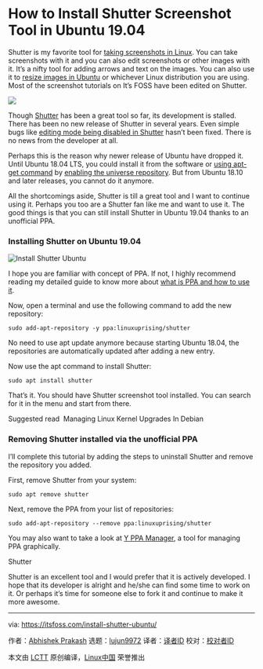 [#]: collector: (lujun9972)
[#]: translator: ( )
[#]: reviewer: ( )
[#]: publisher: ( )
[#]: url: ( )
[#]: subject: (How to Install Shutter Screenshot Tool in Ubuntu 19.04)
[#]: via: (https://itsfoss.com/install-shutter-ubuntu/)
[#]: author: (Abhishek Prakash https://itsfoss.com/author/abhishek/)

How to Install Shutter Screenshot Tool in Ubuntu 19.04
======

Shutter is my favorite tool for [taking screenshots in Linux][1]. You can take screenshots with it and you can also edit screenshots or other images with it. It’s a nifty tool for adding arrows and text on the images. You can also use it to [resize images in Ubuntu][2] or whichever Linux distribution you are using. Most of the screenshot tutorials on It’s FOSS have been edited on Shutter.

![][3]

Though [Shutter][4] has been a great tool so far, its development is stalled. There has been no new release of Shutter in several years. Even simple bugs like [editing mode being disabled in Shutter][5] hasn’t been fixed. There is no news from the developer at all.

Perhaps this is the reason why newer release of Ubuntu have dropped it. Until Ubuntu 18.04 LTS, you could install it from the software or [using apt-get command][6] by [enabling the universe repository][7]. But from Ubuntu 18.10 and later releases, you cannot do it anymore.

All the shortcomings aside, Shutter is till a great tool and I want to continue using it. Perhaps you too are a Shutter fan like me and want to use it. The good things is that you can still install Shutter in Ubuntu 19.04 thanks to an unofficial PPA.

### Installing Shutter on Ubuntu 19.04

![Install Shutter Ubuntu][8]

I hope you are familiar with concept of PPA. If not, I highly recommend reading my detailed guide to know more about [what is PPA and how to use it][9].

Now, open a terminal and use the following command to add the new repository:

```
sudo add-apt-repository -y ppa:linuxuprising/shutter
```

No need to use apt update anymore because starting Ubuntu 18.04, the repositories are automatically updated after adding a new entry.

Now use the apt command to install Shutter:

```
sudo apt install shutter
```

That’s it. You should have Shutter screenshot tool installed. You can search for it in the menu and start from there.

[][10]

Suggested read  Managing Linux Kernel Upgrades In Debian

### Removing Shutter installed via the unofficial PPA

I’ll complete this tutorial by adding the steps to uninstall Shutter and remove the repository you added.

First, remove Shutter from your system:

```
sudo apt remove shutter
```

Next, remove the PPA from your list of repositories:

```
sudo add-apt-repository --remove ppa:linuxuprising/shutter
```

You may also want to take a look at [Y PPA Manager][11], a tool for managing PPA graphically.

Shutter

Shutter is an excellent tool and I would prefer that it is actively developed. I hope that its developer is alright and he/she can find some time to work on it. Or perhaps it’s time for someone else to fork it and continue to make it more awesome.

--------------------------------------------------------------------------------

via: https://itsfoss.com/install-shutter-ubuntu/

作者：[Abhishek Prakash][a]
选题：[lujun9972][b]
译者：[译者ID](https://github.com/译者ID)
校对：[校对者ID](https://github.com/校对者ID)

本文由 [LCTT](https://github.com/LCTT/TranslateProject) 原创编译，[Linux中国](https://linux.cn/) 荣誉推出

[a]: https://itsfoss.com/author/abhishek/
[b]: https://github.com/lujun9972
[1]: https://itsfoss.com/take-screenshot-linux/
[2]: https://itsfoss.com/resize-images-with-right-click/
[3]: https://i0.wp.com/itsfoss.com/wp-content/uploads/2018/08/shutter-screenshot.jpg?ssl=1
[4]: http://shutter-project.org/
[5]: https://itsfoss.com/shutter-edit-button-disabled/
[6]: https://itsfoss.com/apt-get-linux-guide/
[7]: https://itsfoss.com/ubuntu-repositories/
[8]: https://i0.wp.com/itsfoss.com/wp-content/uploads/2019/09/Install-Shutter-ubuntu.jpg?resize=800%2C450&ssl=1
[9]: https://itsfoss.com/ppa-guide/
[10]: https://itsfoss.com/kernel-upgrade-debian/
[11]: https://itsfoss.com/y-ppa-manager/
